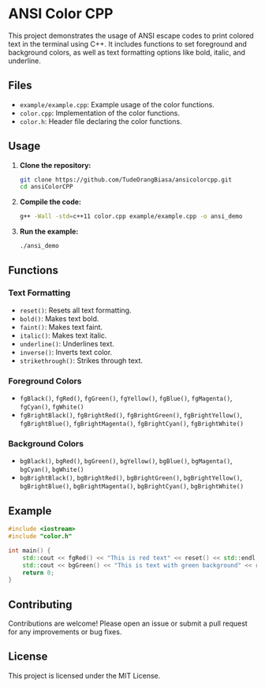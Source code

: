 # ANSI Color CPP

This project demonstrates the usage of ANSI escape codes to print colored text in the terminal using C++. It includes functions to set foreground and background colors, as well as text formatting options like bold, italic, and underline.

## Files

- `example/example.cpp`: Example usage of the color functions.
- `color.cpp`: Implementation of the color functions.
- `color.h`: Header file declaring the color functions.

## Usage

1. **Clone the repository:**
    ```sh
    git clone https://github.com/TudeOrangBiasa/ansicolorcpp.git
    cd ansiColorCPP
    ```

2. **Compile the code:**
    ```sh
    g++ -Wall -std=c++11 color.cpp example/example.cpp -o ansi_demo
    ```

3. **Run the example:**
    ```sh
    ./ansi_demo
    ```

## Functions

### Text Formatting

- `reset()`: Resets all text formatting.
- `bold()`: Makes text bold.
- `faint()`: Makes text faint.
- `italic()`: Makes text italic.
- `underline()`: Underlines text.
- `inverse()`: Inverts text color.
- `strikethrough()`: Strikes through text.

### Foreground Colors

- `fgBlack()`, `fgRed()`, `fgGreen()`, `fgYellow()`, `fgBlue()`, `fgMagenta()`, `fgCyan()`, `fgWhite()`
- `fgBrightBlack()`, `fgBrightRed()`, `fgBrightGreen()`, `fgBrightYellow()`, `fgBrightBlue()`, `fgBrightMagenta()`, `fgBrightCyan()`, `fgBrightWhite()`

### Background Colors

- `bgBlack()`, `bgRed()`, `bgGreen()`, `bgYellow()`, `bgBlue()`, `bgMagenta()`, `bgCyan()`, `bgWhite()`
- `bgBrightBlack()`, `bgBrightRed()`, `bgBrightGreen()`, `bgBrightYellow()`, `bgBrightBlue()`, `bgBrightMagenta()`, `bgBrightCyan()`, `bgBrightWhite()`

## Example

```cpp
#include <iostream>
#include "color.h"

int main() {
    std::cout << fgRed() << "This is red text" << reset() << std::endl;
    std::cout << bgGreen() << "This is text with green background" << reset() << std::endl;
    return 0;
}
```

## Contributing

Contributions are welcome! Please open an issue or submit a pull request for any improvements or bug fixes.


## License

This project is licensed under the MIT License.


